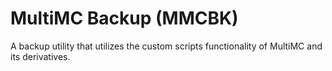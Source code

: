 # MultiMC Backup (MMCBK)

A backup utility that utilizes the custom scripts functionality of MultiMC and its derivatives.
